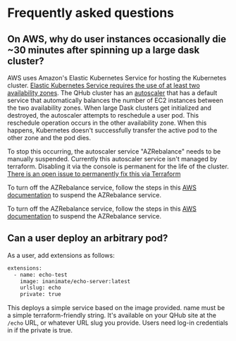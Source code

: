 # Frequently asked questions

## On AWS, why do user instances occasionally die ~30 minutes after spinning up a large dask cluster?

AWS uses Amazon's Elastic Kubernetes Service for hosting the Kubernetes cluster.
[Elastic Kubernetes Service requires the use of at least two availability zones](https://docs.aws.amazon.com/eks/latest/userguide/infrastructure-security.html). The QHub cluster
has an [autoscaler](https://docs.aws.amazon.com/eks/latest/userguide/cluster-autoscaler.html) that has a default service that automatically balances the number of EC2 instances
between the two availability zones. When large Dask clusters get initialized and destroyed, the autoscaler attempts to reschedule a user pod. This reschedule operation occurs in
the other availability zone. When this happens, Kubernetes doesn't successfully transfer the active pod to the other zone and the pod dies.

To stop this occurring, the autoscaler service "AZRebalance" needs to be manually suspended. Currently this autoscaler service isn't managed by terraform. Disabling it via the
console is permanent for the life of the cluster. [There is an open issue to permanently fix this via Terraform](https://github.com/Quansight/qhub/issues/786)

To turn off the AZRebalance service, follow the steps in this [AWS documentation](https://docs.aws.amazon.com/autoscaling/ec2/userguide/as-suspend-resume-processes.html) to suspend
the AZRebalance service.

To turn off the AZRebalance service, follow the steps in this [AWS documentation](https://docs.aws.amazon.com/autoscaling/ec2/userguide/as-suspend-resume-processes.html) to suspend
the AZRebalance service.

## Can a user deploy an arbitrary pod?

As a user, add extensions as follows:

```sh
extensions:
  - name: echo-test
    image: inanimate/echo-server:latest
    urlslug: echo
    private: true
```

This deploys a simple service based on the image provided. name must be a simple terraform-friendly string. It's available on your QHub site at the `/echo` URL, or whatever URL
slug you provide. Users need log-in credentials in if the private is true.
